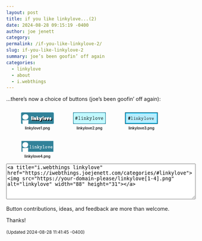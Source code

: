```yaml
---
layout: post
title: 𝚒𝚏 𝚢𝚘𝚞 𝚕𝚒𝚔𝚎 𝚕𝚒𝚗𝚔𝚢𝚕𝚘𝚟𝚎...(𝟸)
date: 2024-08-28 09:15:19 -0400
author: joe jenett
category:
permalink: /if-you-like-linkylove-2/
slug: if-you-like-linkylove-2
summary: joe’s been goofin’ off again
categories:
  - linkylove
  - about
  - i.webthings
---
```

...there’s now a choice of buttons (joe’s been goofin’ off again):

<figure style="float:left;margin-right:12px;text-align:center;"><span  class="iwt"><a title="i.webthings linkylove" href="https://iwebthings.joejenett.com/categories/#linkylove"><img src="/images/linkylove1.png" alt="" width="88"></a></span><figcaption style="text-align:center;font-size:.7em;font-weight:600;margin-top:3px;">linkylove1.png</figcaption></figure> <figure style="float:left;margin-right:12px;text-align:center;"><span  class="iwt"><a title="i.webthings linkylove" href="https://iwebthings.joejenett.com/categories/#linkylove"><img src="/images/linkylove2.png" alt="" width="88"></a></span><figcaption style="text-align:center;font-size:.7em;font-weight:600;margin-top:3px;">linkylove2.png</figcaption></figure>
<figure style="float:left;margin-right:12px;text-align:center;"><span  class="iwt"><a title="i.webthings linkylove" href="https://iwebthings.joejenett.com/categories/#linkylove"><img src="/images/linkylove3.png" alt="" width="88"></a></span><figcaption style="text-align:center;font-size:.7em;font-weight:600;margin-top:3px;">linkylove3.png</figcaption></figure>
<figure style="float:left;margin-right:12px;text-align:center;"><span  class="iwt"><a title="i.webthings linkylove" href="https://iwebthings.joejenett.com/categories/#linkylove"><img src="/images/linkylove4.png" alt="" width="88"></a></span><figcaption style="text-align:center;font-size:.7em;font-weight:600;margin-top:3px;">linkylove4.png</figcaption></figure>

<textarea style="width:100%;height:90px;">
<a title="i.webthings linkylove" href="https://iwebthings.joejenett.com/categories/#linkylove">&lt;img src="https://your-domain-please/linkylove[1-4].png" alt="linkylove" width="88" height="31"&gt;</a>
</textarea>
Button contributions, ideas, and feedback are more than welcome.

Thanks!

<small>(Updated 2024-08-28 11:41:45 -0400)</small>

<a style="display:none;" href="https://brid.gy/publish/mastodon"><small>(cross-posted to mastodon)</small></a>